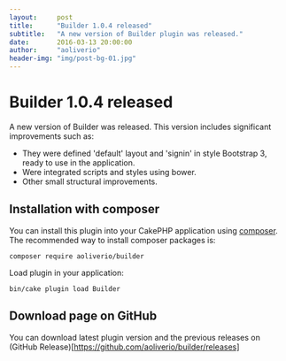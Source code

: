 ```yaml
---
layout:     post
title:      "Builder 1.0.4 released"
subtitle:   "A new version of Builder plugin was released."
date:       2016-03-13 20:00:00
author:     "aoliverio"
header-img: "img/post-bg-01.jpg"
---
```


# Builder 1.0.4 released
A new version of Builder was released. This version includes significant improvements such as:
- They were defined 'default' layout and 'signin' in style Bootstrap 3, ready to use in the application.
- Were integrated scripts and styles using bower.
- Other small structural improvements.

## Installation with composer
You can install this plugin into your CakePHP application using [composer](http://getcomposer.org).
The recommended way to install composer packages is:
```
composer require aoliverio/builder
```
Load plugin in your application:
```
bin/cake plugin load Builder
```

## Download page on GitHub
You can download latest plugin version and the previous releases on (GitHub Release)[https://github.com/aoliverio/builder/releases]